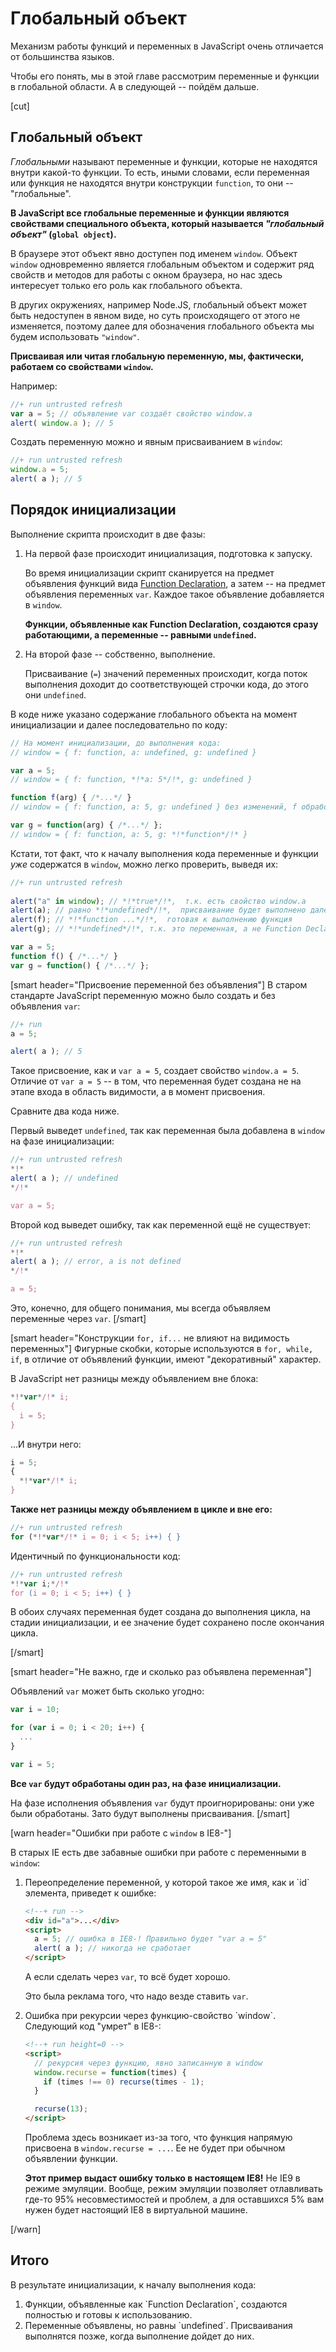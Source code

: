 # Глобальный объект

Механизм работы функций и переменных в JavaScript очень отличается от большинства языков.

Чтобы его понять, мы в этой главе рассмотрим переменные и функции в глобальной области. А в следующей -- пойдём дальше.

[cut]

## Глобальный объект

*Глобальными* называют переменные и функции, которые не находятся внутри какой-то функции. То есть, иными словами, если переменная или функция не находятся внутри конструкции `function`, то они -- "глобальные".

**В JavaScript все глобальные переменные и функции являются свойствами специального объекта, который называется *"глобальный объект"* (`global object`).**

В браузере этот объект явно доступен под именем `window`. Объект `window` одновременно является глобальным объектом и содержит ряд свойств и методов для работы с окном браузера, но нас здесь интересует только его роль как глобального объекта.

В других окружениях, например Node.JS, глобальный объект может быть недоступен в явном виде, но суть происходящего от этого не изменяется, поэтому далее для обозначения глобального объекта мы будем использовать `"window"`.

**Присваивая или читая глобальную переменную, мы, фактически, работаем со свойствами `window`.** 

Например:

```js
//+ run untrusted refresh
var a = 5; // объявление var создаёт свойство window.a
alert( window.a ); // 5
```

Создать переменную можно и явным присваиванием в `window`:

```js
//+ run untrusted refresh
window.a = 5;
alert( a ); // 5
```

## Порядок инициализации

Выполнение скрипта происходит в две фазы:
<ol>
<li>На первой фазе происходит инициализация, подготовка к запуску.

Во время инициализации скрипт сканируется на предмет объявления функций вида [Function Declaration](/function-declaration-expression), а затем -- на предмет объявления переменных `var`. Каждое такое объявление добавляется в `window`. 

**Функции, объявленные как Function Declaration, создаются сразу работающими, а переменные -- равными `undefined`.**
</li>
<li>На второй фазе -- собственно, выполнение.

Присваивание (`=`) значений переменных происходит, когда поток выполнения доходит до соответствующей строчки кода, до этого они `undefined`.
</li>
</ol>

В коде ниже указано содержание глобального объекта на момент инициализации и далее последовательно по коду:

```js
// На момент инициализации, до выполнения кода:
// window = { f: function, a: undefined, g: undefined }

var a = 5; 
// window = { f: function, *!*a: 5*/!*, g: undefined }

function f(arg) { /*...*/ }  
// window = { f: function, a: 5, g: undefined } без изменений, f обработана ранее

var g = function(arg) { /*...*/ }; 
// window = { f: function, a: 5, g: *!*function*/!* } 
```

Кстати, тот факт, что к началу выполнения кода переменные и функции *уже* содержатся в `window`, можно легко проверить, выведя их:

```js
//+ run untrusted refresh
 
alert("a" in window); // *!*true*/!*,  т.к. есть свойство window.a 
alert(a); // равно *!*undefined*/!*,  присваивание будет выполнено далее
alert(f); // *!*function ...*/!*,  готовая к выполнению функция
alert(g); // *!*undefined*/!*, т.к. это переменная, а не Function Declaration

var a = 5;  
function f() { /*...*/ } 
var g = function() { /*...*/ };
```

[smart header="Присвоение переменной без объявления"]
В старом стандарте JavaScript переменную можно было создать и без объявления `var`:

```js
//+ run
a = 5;

alert( a ); // 5
```

Такое присвоение, как и `var a = 5`, создает свойство `window.a = 5`. Отличие от `var a = 5` -- в том, что переменная будет создана не на этапе входа в область видимости, а в момент присвоения.

Сравните два кода ниже. 

Первый выведет `undefined`, так как переменная была добавлена в `window` на фазе инициализации:

```js
//+ run untrusted refresh
*!*
alert( a ); // undefined
*/!*

var a = 5;
```

Второй код выведет ошибку, так как переменной ещё не существует:

```js
//+ run untrusted refresh
*!*
alert( a ); // error, a is not defined
*/!*

a = 5;
```
Это, конечно, для общего понимания, мы всегда объявляем переменные через `var`.
[/smart]

[smart header="Конструкции `for, if...` не влияют на видимость переменных"]
Фигурные скобки, которые используются в `for, while, if`, в отличие от объявлений функции, имеют "декоративный" характер.

В JavaScript нет разницы между объявлением вне блока:

```js
*!*var*/!* i;
{
  i = 5;
}
```

...И внутри него:

```js
i = 5;
{
  *!*var*/!* i;
}
```

**Также нет разницы между объявлением в цикле и вне его:**

```js
//+ run untrusted refresh
for (*!*var*/!* i = 0; i < 5; i++) { }
```

Идентичный по функциональности код:

```js
//+ run untrusted refresh
*!*var i;*/!*
for (i = 0; i < 5; i++) { }
```

В обоих случаях переменная будет создана до выполнения цикла, на стадии инициализации, и ее значение будет сохранено после окончания цикла.

[/smart]

[smart header="Не важно, где и сколько раз объявлена переменная"]

Объявлений `var` может быть сколько угодно:

```js
var i = 10;

for (var i = 0; i < 20; i++) {
  ...
}

var i = 5;
```

**Все `var` будут обработаны один раз, на фазе инициализации.**

На фазе исполнения объявления `var` будут проигнорированы: они уже были обработаны. Зато будут выполнены присваивания.
[/smart]


[warn header="Ошибки при работе с `window` в IE8-"]

В старых IE есть две забавные ошибки при работе с переменными в `window`:

<ol>
<li>Переопределение переменной, у которой такое же имя, как и `id` элемента, приведет к ошибке:

```html
<!--+ run -->
<div id="a">...</div>
<script>
  a = 5; // ошибка в IE8-! Правильно будет "var a = 5"
  alert( a ); // никогда не сработает
</script>
```

А если сделать через `var`, то всё будет хорошо. 

Это была реклама того, что надо везде ставить `var`.

</li>
<li>Ошибка при рекурсии через функцию-свойство `window`. Следующий код "умрет" в IE8-:

```html
<!--+ run height=0 -->
<script>
  // рекурсия через функцию, явно записанную в window
  window.recurse = function(times) {
    if (times !== 0) recurse(times - 1);
  }

  recurse(13);
</script>
```

Проблема здесь возникает из-за того, что функция напрямую присвоена в `window.recurse = ...`. Ее не будет при обычном объявлении функции.

**Этот пример выдаст ошибку только в настоящем IE8!** Не IE9 в режиме эмуляции. Вообще, режим эмуляции позволяет отлавливать где-то 95% несовместимостей и проблем, а для оставшихся 5% вам нужен будет настоящий IE8 в виртуальной машине.
</li>
</ol>
[/warn]


## Итого

В результате инициализации, к началу выполнения кода:
<ol>
<li>Функции, объявленные как `Function Declaration`, создаются полностью и готовы к использованию.</li>
<li>Переменные объявлены, но равны `undefined`. Присваивания выполнятся позже, когда выполнение дойдет до них.</li>
</ol>


